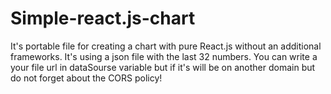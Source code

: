 # Simple-react.js-chart

It's portable file for creating a chart with pure React.js without an additional frameworks. It's using a json file with the last 32 numbers. You can write a your file url in dataSourse variable but  if it's will be on another domain but do not forget about the CORS policy!

